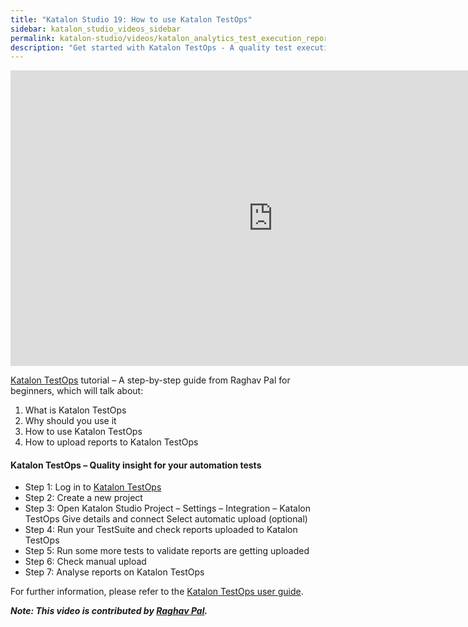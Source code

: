 ```yaml
---
title: "Katalon Studio 19: How to use Katalon TestOps"
sidebar: katalon_studio_videos_sidebar
permalink: katalon-studio/videos/katalon_analytics_test_execution_report.html
description: "Get started with Katalon TestOps - A quality test execution report. Discover how to use it and how to upload reports to Katalon TestOps."
---
```

<iframe width="840" height="473" src="https://www.youtube.com/embed/9NDSQ9HX5dw?feature=oembed" frameborder="0" allow="autoplay; encrypted-media" allowfullscreen="">&nbsp;</iframe>

[Katalon TestOps](https://www.katalon.com/testops/) tutorial – A step-by-step guide from Raghav Pal for beginners, which will talk about:

1.  What is Katalon TestOps
2.  Why should you use it
3.  How to use Katalon TestOps
4.  How to upload reports to Katalon TestOps

#### Katalon TestOps – Quality insight for your automation tests

*   Step 1: Log in to [Katalon TestOps](https://analytics.katalon.com/)
*   Step 2: Create a new project
*   Step 3: Open Katalon Studio Project – Settings – Integration – Katalon TestOps Give details and connect Select automatic upload (optional)
*   Step 4: Run your TestSuite and check reports uploaded to Katalon TestOps
*   Step 5: Run some more tests to validate reports are getting uploaded
*   Step 6: Check manual upload
*   Step 7: Analyse reports on Katalon TestOps

For further information, please refer to the [Katalon TestOps user guide](https://docs.katalon.com/katalon-analytics/docs/overview.html).

_**Note: This video is contributed by [Raghav Pal](https://www.youtube.com/channel/UCTt7pyY-o0eltq14glaG5dg).**_
